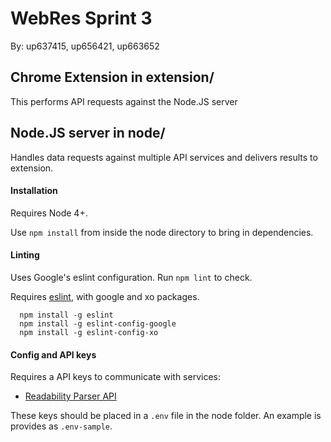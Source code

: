 # WebRes Sprint 3
By: up637415, up656421, up663652

## Chrome Extension in extension/
This performs API requests against the Node.JS server


## Node.JS server in node/
Handles data requests against multiple API services and delivers results to extension.

#### Installation
Requires Node 4+.

Use `npm install` from inside the node directory to bring in dependencies.

#### Linting
Uses Google's eslint configuration. Run `npm lint` to check.

Requires [eslint](http://eslint.org/), with google and xo packages.
```
  npm install -g eslint
  npm install -g eslint-config-google
  npm install -g eslint-config-xo
```

#### Config and API keys
Requires a API keys to communicate with services:
* [Readability Parser API](https://www.readability.com/developers/api/parser)

These keys should be placed in a `.env` file in the node folder.
An example is provides as `.env-sample`.
